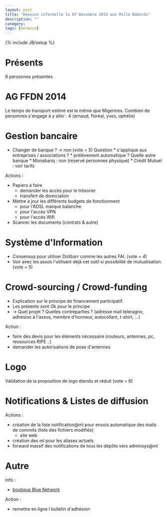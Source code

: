 ```yaml
---
layout: post
title: "Réunion informelle le 07 Décembre 2013 aux Mille Babords"
description: ""
category:
tags: [annonce]
---
```

{% include JB/setup %}

# Présents

6 personnes présentes

# AG FFDN 2014 

Le temps de transport estimé est le même que Migennes.
Combien de personnes s'engage à y aller : 4 (arnaud, floréal, yves, ophélie)

# Gestion bancaire

* Changer de banque ? -> non (vote = 5)
	Question
		* s'applique aux entreprises / associations ?
		* prélèvement automatique ?
	Quelle autre banque 
		* Monabanq : non (réservé personnes physique)
		* Crédit Mutuel : voir tarifs

Actions  :
* Papiers à faire
	* demander les accès pour le trésorier
	* transfert de domicialion
* Mettre à jour les différents budgets de fonctionment
	* pour l'ADSL marque balanche
	* pour l'accès VPN
	* pour l'accès Wifi
* Scanner les documents (contrats & autre)

# Système d'Information

* Consensus pour utiliser Dolibarr comme les autres FAI. (vote = 4)
* Voir avec les assos l'utilisant déjà cet outil si possibilité de mutualisation. (vote = 5)

# Crowd-sourcing / Crowd-funding

* Explication sur le principe de financement participatif.
* Les présents sont Ok pour le principe
* -> Quel projet ? Quelles contreparties ? (adresse mail teleragno, adhésion à l'assos, membre d'honneur, autocollant, t-shirt, ...)

Action :

* faire des devis pour les éléments nécessaire (routeurs, antennes, pc, ressources RIPE ..)
* demander les autorisations de pose d'antennes

# Logo

Validation de la proposition de logo étendu et réduit (vote = 6)

# Notifications & Listes de diffusion

Actions : 
* création de la liste notification@ml pour envois automatique des mails de commits (liste des fichiers modifiés)
	* site web
* création des ml pour les aliases actuels
* forward massif des notifications de tous les dépôts vers adminsys@ml

# Autre

Info :
* [boutique Blue Network](http://boutique.bluenetech.com)

Action :
* remettre en ligne l bulletin d'adhésion


